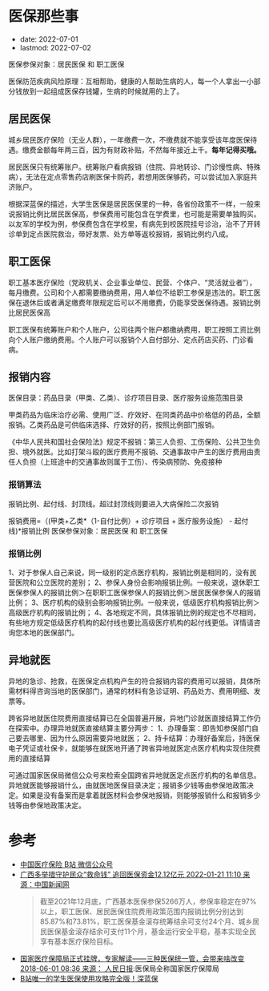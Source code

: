 # 医保那些事
- date: 2022-07-01
- lastmod: 2022-07-02

医保参保对象：居民医保 和 职工医保

医保防范疾病风险原理：互相帮助，健康的人帮助生病的人，每一个人拿出一小部分钱放到一起组成医保存钱罐，生病的时候就用的上了。

## 居民医保
城乡居民医疗保险（无业人群），一年缴费一次，不缴费就不能享受该年度医保待遇。缴费金额每年两三百，因为有财政补贴，不然每年接近上千。**每年记得买哦。**

居民医保只有统筹账户。统筹账户看病报销（住院、异地转诊、门诊慢性病、特殊病），无法在定点零售药店刷医保卡购药，若想用医保够药，可以尝试加入家庭共济账户。

根据深蓝保的描述，大学生医保是居民医保里的一种，各省份政策不一样，一般来说报销比例比居民医保高，参保费用可能包含在学费里，也可能是需要单独购买。以友军的学校为例，参保费包含在学校里，有病先到校医院挂号诊治，治不了开转诊单到定点医院救治，带好发票、处方单等返校报销，报销比例约八成。

## 职工医保
职工基本医疗保险（党政机关、企业事业单位、民营、个体户、“灵活就业者”），每月缴费。公司和个人都需要缴纳费用，用人单位不给职工参保是违法的。职工医保在退休后或者满足缴费年限规定后可以不用缴费，仍能享受医保待遇。报销比例比居民医保高

职工医保有统筹账户和个人账户，公司往两个账户都缴纳费用，职工按照工资比例向个人账户缴纳费用。个人账户可以报销个人自付部分、定点药店买药、门诊看病。

## 报销内容
医保目录：药品目录（甲类、乙类）、诊疗项目目录、医疗服务设施范围目录

甲类药品为临床治疗必需、使用广泛、疗效好、在同类药品中价格低的药品，全额报销。乙类药品是可供临床选择、疗效好的药，按照比例部门报销。

《中华人民共和国社会保险法》规定不报销：第三人负担、工伤保险、公共卫生负担、境外就医。比如打架斗殴的医疗费用不报销、交通事故中产生的医疗费用由责任人负担（上班途中的交通事故则属于工伤）、传染病预防、免疫接种

### 报销算法
报销比例、起付线、封顶线。超过封顶线则要进入大病保险二次报销

报销费用=（(甲类+乙类*（1-自付比例）+ 诊疗项目 + 医疗服务设施） - 起付线)*报销比例
医保参保对象：居民医保 和 职工医保

### 报销比例
1、对于参保人自己来说，同一级别的定点医疗机构，报销比例是相同的，没有民营医院和公立医院的差别；
2、参保人身份会影响报销比例。一般来说，退休职工医保参保人的报销比例＞在职职工医保参保人的报销比例＞居民医保参保人的报销比例；
3、医疗机构的级别会影响报销比例。一般来说，低级医疗机构报销比例＞高级医疗机构的报销比例；
4、各地规定不同，具体报销比例的规定也不尽相同，有些地方规定低级医疗机构的起付线也要比高级医疗机构的起付线更低。详情请咨询您本地的医保部门。

## 异地就医
异地的急诊、抢救，在医保定点机构产生的符合报销内容的费用可以报销，具体所需材料得咨询当地的医保部门，通常的材料有急诊证明、药品处方、费用明细、发票等。

跨省异地就医住院费用直接结算已在全国普遍开展，异地门诊就医直接结算工作仍在探索中。办理异地就医直接结算主要分两步：
1、办理备案：即告知参保部门自己要去哪里、因为什么原因需要异地就医；
2、持卡结算：办理好备案后，持医保电子凭证或社保卡，就能够在就医地开通了跨省异地就医定点医疗机构实现住院费用的直接结算

可通过国家医保局微信公众号来检索全国跨省异地就医定点医疗机构的名单信息。异地就医能够报销什么，由就医地医保目录决定；报销多少钱等由参保地政策决定。如果是没有备案而是拿着就医材料会参保地报销，则能够报销什么和报销多少钱等由参保地政策决定。

# 参考
- [中国医疗保险 B站 微信公众号](https://space.bilibili.com/372789086/)
- [广西多举措守护民众“救命钱” 追回医保资金12.12亿元 2022-01-21 11:10     来源：中国新闻网 ](http://ybj.gxzf.gov.cn/hdjl/zxft/t11789638.shtml)
  > 截至2021年12月底，广西基本医保参保5266万人，参保率稳定在97%以上，职工医保、居民医保住院费用政策范围内报销比例分别达到85.87%和73.81%，职工医保基金滚存统筹结余可支付24个月、城乡居民医保基金滚存结余可支付11个月，基金运行安全平稳，基本实现全民享有基本医疗保险目标。
- [国家医疗保障局正式挂牌，专家解读——三种医保统一管，会带来啥改变 2018-06-01 08:36 来源： 人民日报](http://www.gov.cn/zhengce/2018-06/01/content_5295242.htm):医保局全称国家医疗保障局
- [B站唯一的学生医保使用攻略完全版！深蓝保](https://www.bilibili.com/video/BV16b4y1q76s)